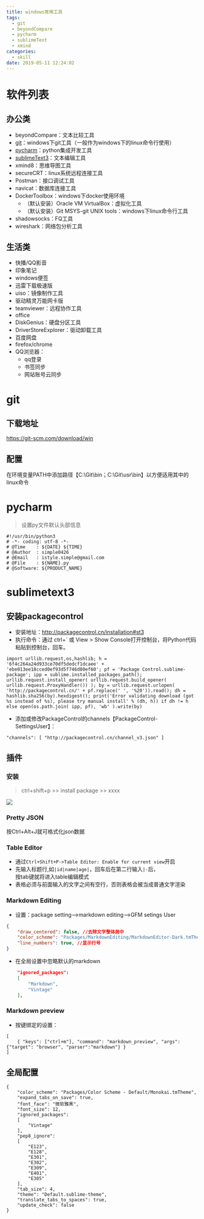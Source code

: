 ```yaml
---
title: windows常用工具
tags:
  - git
  - beyondCompare
  - pycharm
  - sublimeText
  - xmind
categories:
  - skill
date: 2019-05-11 12:24:02
---
```


# 软件列表
## 办公类
* beyondCompare：文本比较工具
* [git](#git)：windows下git工具（一般作为windows下的linux命令行使用）
* [pycharm](#pycharm)：python集成开发工具
* [sublimeText3](#sublimetext3)：文本编辑工具
* xmind8：思维导图工具
* secureCRT：linux系统远程连接工具
* Postman：接口调试工具
* navicat：数据库连接工具
* DockerToolbox：windows下docker使用环境
    - （默认安装）Oracle VM VirtualBox：虚拟化工具
    - （默认安装）Git MSYS-git UNIX tools：windows下linux命令行工具
* shadowsocks：FQ工具
* wireshark：网络包分析工具

## 生活类
* 快播/QQ影音
* 印象笔记
* windows便签
* 迅雷下载极速版
* uiso：镜像制作工具
* 驱动精灵万能网卡版
* teamviewer：远程协作工具
* office
* DiskGenius：硬盘分区工具
* DriverStoreExplorer：驱动卸载工具
* 百度网盘
* firefox/chrome
* QQ浏览器：
    - qq登录
    - 书签同步
    - 网站账号云同步

# git
## 下载地址
https://git-scm.com/download/win
## 配置
在环境变量PATH中添加路径【C:\Git\bin；C:\Git\usr\bin】以方便适用其中的linux命令

# pycharm
>设置py文件默认头部信息

```
#!/usr/bin/python3
# -*- coding: utf-8 -*-
# @Time    : ${DATE} ${TIME}
# @Author  : simple0426
# @Email   : istyle.simple@gmail.com
# @File    : ${NAME}.py
# @Software: ${PRODUCT_NAME}
```
# sublimetext3
## 安装packagecontrol
* 安装地址：http://packagecontrol.cn/installation#st3
* 执行命令：通过 ctrl+` 或 View > Show Console打开控制台，将Python代码粘贴到控制台，回车。

```
import urllib.request,os,hashlib; h = '6f4c264a24d933ce70df5dedcf1dcaee' + 'ebe013ee18cced0ef93d5f746d80ef60'; pf = 'Package Control.sublime-package'; ipp = sublime.installed_packages_path(); urllib.request.install_opener( urllib.request.build_opener( urllib.request.ProxyHandler()) ); by = urllib.request.urlopen( 'http://packagecontrol.cn/' + pf.replace(' ', '%20')).read(); dh = hashlib.sha256(by).hexdigest(); print('Error validating download (got %s instead of %s), please try manual install' % (dh, h)) if dh != h else open(os.path.join( ipp, pf), 'wb' ).write(by)
```

* 添加或修改PackageControl的channels【PackageControl-SettingsUser】：

```
"channels": [ "http://packagecontrol.cn/channel_v3.json" ]
```

## 插件
### 安装
>ctrl+shift+p >> install package >> xxxx

![](https://simple0426-blog.oss-cn-beijing.aliyuncs.com/sublimeText3-plugins.jpg)
### Pretty JSON
按Ctrl+Alt+J就可格式化json数据
###  Table Editor   
* 通过`Ctrl+Shift+P->Table Editor: Enable for current view`开启  
* 先输入标题行,如`|id|name|age|`，回车后在第二行输入`|-`后，  
按tab键就将进入table编辑模式  
* 表格必须与前面输入的文字之间有空行，否则表格会被当成普通文字渲染 

### Markdown Editing 
* 设置：package setting-->markdown editing-->GFM setings User  

```json
{
    "draw_centered": false, //去除文字整体居中
    "color_scheme": "Packages/MarkdownEditing/MarkdownEditor-Dark.tmTheme", //主题与sublime保持一致
    "line_numbers": true, //显示行号
}
```

* 在全局设置中忽略默认的markdown

```json
    "ignored_packages":
    [
        "Markdown",
        "Vintage"
    ],
```

### Markdown preview  
* 按键绑定的设置：  

```
[
    { "keys": ["ctrl+m"], "command": "markdown_preview", "args": {"target": "browser", "parser":"markdown"} }
]
```

## 全局配置
```
{
    "color_scheme": "Packages/Color Scheme - Default/Monokai.tmTheme",
    "expand_tabs_on_save": true,
    "font_face": "微软雅黑",
    "font_size": 12,
    "ignored_packages":
    [
        "Vintage"
    ],
    "pep8_ignore":
    [
        "E123",
        "E128",
        "E301",
        "E302",
        "E309",
        "E401",
        "E305"
    ],
    "tab_size": 4,
    "theme": "Default.sublime-theme",
    "translate_tabs_to_spaces": true,
    "update_check": false
}
```
